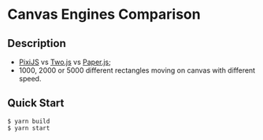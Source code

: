 # Canvas Engines Comparison

## Description

- [PixiJS](https://pixijs.com) vs [Two.js](https://two.js.org/) vs [Paper.js](http://paperjs.org/);
- 1000, 2000 or 5000 different rectangles moving on canvas with different speed.

## Quick Start

```
$ yarn build
$ yarn start
```
